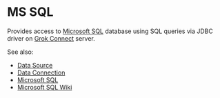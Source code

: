 <!-- TITLE: MS SQL -->
<!-- SUBTITLE: -->

# MS SQL

Provides access to [Microsoft SQL](https://www.microsoft.com/en-us/sql-server) database
using SQL queries via JDBC driver on [Grok Connect](data-source.md) server. 

See also:

  * [Data Source](data-source.md)
  * [Data Connection](data-connection.md)
  * [Microsoft SQL](https://www.microsoft.com/en-us/sql-server)
  * [Microsoft SQL Wiki](https://en.wikipedia.org/wiki/Microsoft_SQL_Server)
